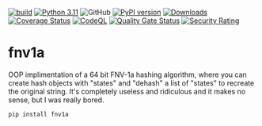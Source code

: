 [![build](https://github.com/plasticuproject/fnv1a/actions/workflows/tests.yml/badge.svg)](https://github.com/plasticuproject/fnv1a/actions/workflows/tests.yml)
[![Python 3.11](https://img.shields.io/badge/python-3.11+-blue.svg)](https://www.python.org/downloads/release/python-311/)
![GitHub](https://img.shields.io/github/license/plasticuproject/fnv1a)
[![PyPI version](https://badge.fury.io/py/fnv1a.svg)](https://badge.fury.io/py/fnv1a)
[![Downloads](https://pepy.tech/badge/fnv1a)](https://pepy.tech/project/fnv1a)
[![Coverage Status](https://coveralls.io/repos/github/plasticuproject/fnv1a/badge.svg?branch=master)](https://coveralls.io/github/plasticuproject/fnv1a?branch=master)
[![CodeQL](https://github.com/plasticuproject/fnv1a/actions/workflows/codeql.yml/badge.svg)](https://github.com/plasticuproject/fnv1a/actions/workflows/codeql.yml)
[![Quality Gate Status](https://sonarcloud.io/api/project_badges/measure?project=plasticuproject_fnv1a&metric=alert_status)](https://sonarcloud.io/dashboard?id=plasticuproject_fnv1a)
[![Security Rating](https://sonarcloud.io/api/project_badges/measure?project=plasticuproject_fnv1a&metric=security_rating)](https://sonarcloud.io/dashboard?id=plasticuproject_fnv1a)

# fnv1a

OOP implimentation of a 64 bit FNV-1a hashing algorithm, where you can create hash
objects with "states" and "dehash" a list of "states" to recreate the original string.
It's completely useless and ridiculous and it makes no sense, but I was really bored.

```pip install fnv1a```

